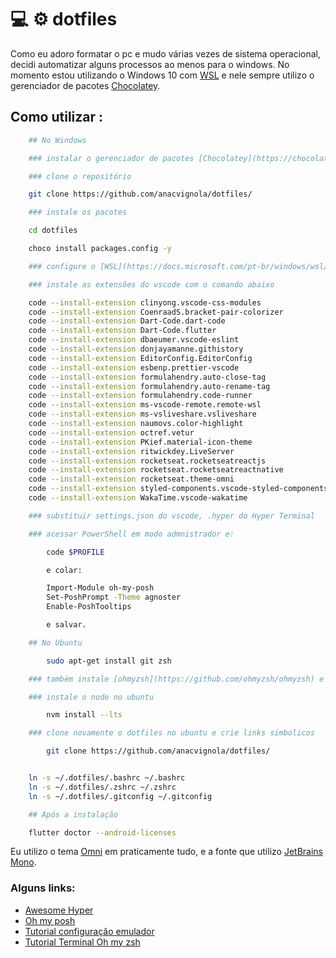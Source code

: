 # :computer: :gear: dotfiles

Como eu adoro formatar o pc e mudo várias vezes de sistema operacional, decidi automatizar alguns processos ao menos para o windows. No momento estou utilizando o Windows 10 com [WSL](https://docs.microsoft.com/pt-br/windows/wsl/install) e nele sempre utilizo o gerenciador de pacotes [Chocolatey](https://chocolatey.org/).

## Como utilizar :

```bash
    ## No Windows

    ### instalar o gerenciador de pacotes [Chocolatey](https://chocolatey.org/)

    ### clone o repositório

    git clone https://github.com/anacvignola/dotfiles/

    ### instale os pacotes

    cd dotfiles

    choco install packages.config -y

    ### configure o [WSL](https://docs.microsoft.com/pt-br/windows/wsl/install) e instale o ubuntu

    ### instale as extensões do vscode com o comando abaixo

    code --install-extension clinyong.vscode-css-modules
    code --install-extension CoenraadS.bracket-pair-colorizer
    code --install-extension Dart-Code.dart-code
    code --install-extension Dart-Code.flutter
    code --install-extension dbaeumer.vscode-eslint
    code --install-extension donjayamanne.githistory
    code --install-extension EditorConfig.EditorConfig
    code --install-extension esbenp.prettier-vscode
    code --install-extension formulahendry.auto-close-tag
    code --install-extension formulahendry.auto-rename-tag
    code --install-extension formulahendry.code-runner
    code --install-extension ms-vscode-remote.remote-wsl
    code --install-extension ms-vsliveshare.vsliveshare
    code --install-extension naumovs.color-highlight
    code --install-extension octref.vetur
    code --install-extension PKief.material-icon-theme
    code --install-extension ritwickdey.LiveServer
    code --install-extension rocketseat.rocketseatreactjs
    code --install-extension rocketseat.rocketseatreactnative
    code --install-extension rocketseat.theme-omni
    code --install-extension styled-components.vscode-styled-components
    code --install-extension WakaTime.vscode-wakatime

    ### substituir settings.json do vscode, .hyper do Hyper Terminal

    ### acessar PowerShell em modo admnistrador e:

        code $PROFILE

        e colar:

        Import-Module oh-my-posh
        Set-PoshPrompt -Theme agnoster
        Enable-PoshTooltips

        e salvar.

    ## No Ubuntu

        sudo apt-get install git zsh

    ### também instale [ohmyzsh](https://github.com/ohmyzsh/ohmyzsh) e [NVM](https://github.com/nvm-sh/nvm)

    ### instale o node no ubuntu

        nvm install --lts

    ### clone novamente o dotfiles no ubuntu e crie links simbolicos

        git clone https://github.com/anacvignola/dotfiles/


    ln -s ~/.dotfiles/.bashrc ~/.bashrc
    ln -s ~/.dotfiles/.zshrc ~/.zshrc
    ln -s ~/.dotfiles/.gitconfig ~/.gitconfig

    ## Após a instalação

    flutter doctor --android-licenses

```

Eu utilizo o tema [Omni](https://github.com/getomni) em praticamente tudo, e a fonte que utilizo [JetBrains Mono](https://www.jetbrains.com/lp/mono).

### Alguns links:

- [Awesome Hyper](https://github.com/bnb/awesome-hyper)
- [Oh my posh](https://ohmyposh.dev/)
- [Tutorial configuração emulador](https://react-native.rocketseat.dev/)
- [Tutorial Terminal Oh my zsh](https://blog.rocketseat.com.br/terminal-com-oh-my-zsh-spaceship-dracula-e-mais/)
